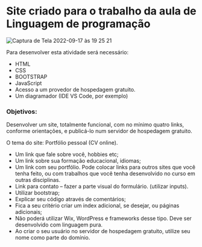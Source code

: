 # Site criado para o trabalho da aula de Linguagem de programação


![Captura de Tela 2022-09-17 às 19 25 21](https://user-images.githubusercontent.com/79465402/190878263-ecf503d1-46c8-4fda-8c79-2b417ed615d3.png)


Para desenvolver esta atividade será necessário:
- HTML
- CSS
- BOOTSTRAP
- JavaScript
- Acesso a um provedor de hospedagem gratuito.
- Um diagramador (IDE VS Code, por exemplo)

### Objetivos: 

Desenvolver um site, totalmente funcional, com no mínimo quatro links,
conforme orientações, e publicá-lo num servidor de hospedagem gratuito.

O tema do site: Portfólio pessoal (CV online).
- Um link que fale sobre você, hobbies etc;
- Um link sobre sua formação educacional, idiomas;
- Um link com seu portfólio. Pode colocar links para outros sites que você
tenha feito, ou com trabalhos que você tenha desenvolvido no curso em
outras disciplinas.
- Link para contato – fazer a parte visual do formulário. (utilizar inputs).
- Utilizar bootstrap;
- Explicar seu código através de comentários;
- Fica a seu critério criar um index adicional, se desejar, ou páginas
adicionais;
- Não poderá utilizar Wix, WordPress e frameworks desse tipo. Deve ser
desenvolvido com linguagem pura.
- Ao criar o seu usuário no servidor de hospedagem gratuito, utilize seu
nome como parte do domínio.
